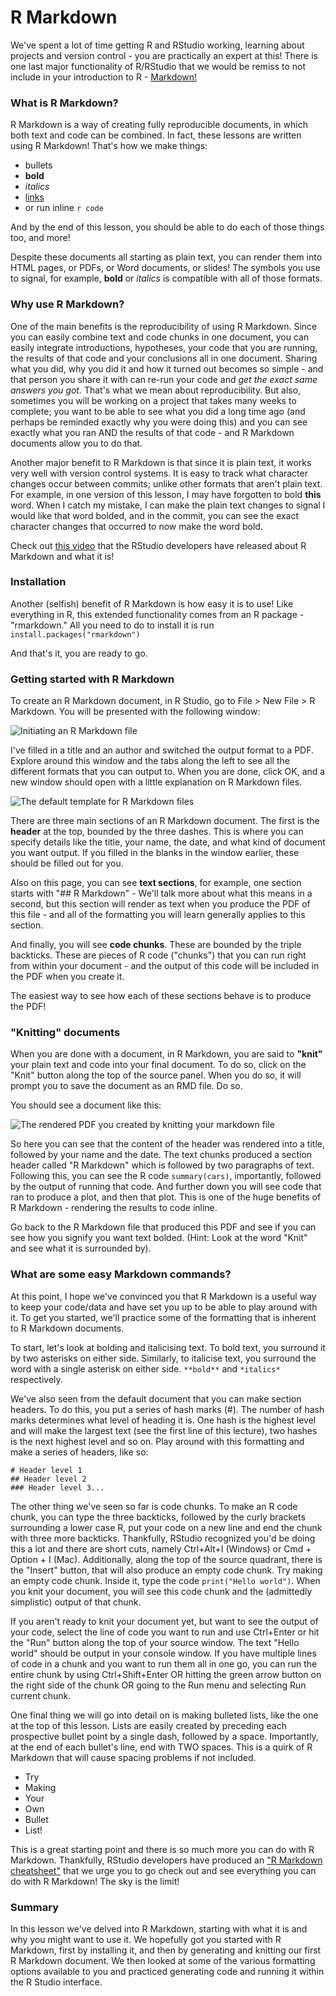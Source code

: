 # R Markdown

We've spent a lot of time getting R and RStudio working, learning about projects and version control - you are practically an expert at this! There is one last major functionality of R/RStudio that we would be remiss to not include in your introduction to R - [Markdown!](http://rmarkdown.rstudio.com/) 

### What is R Markdown? 

R Markdown is a way of creating fully reproducible documents, in which both text and code can be combined. In fact, these lessons are written using R Markdown! That's how we make things:  

- bullets  
- **bold**  
- *italics*  
- [links](https://en.wikipedia.org/wiki/Rickrolling)  
- or run inline `r code`  

And by the end of this lesson, you should be able to do each of those things too, and more! 

Despite these documents all starting as plain text, you can render them into HTML pages, or PDFs, or Word documents, or slides! The symbols you use to signal, for example, **bold** or *italics* is compatible with all of those formats.

### Why use R Markdown?

One of the main benefits is the reproducibility of using R Markdown. Since you can easily combine text and code chunks in one document, you can easily integrate introductions, hypotheses, your code that you are running, the results of that code and your conclusions all in one document. Sharing what you did, why you did it and how it turned out becomes so simple - and that person you share it with can re-run your code and *get the exact same answers you got.* That's what we mean about reproducibility. But also, sometimes you will be working on a project that takes many weeks to complete; you want to be able to see what you did a long time ago (and perhaps be reminded exactly why you were doing this) and you can see exactly what you ran AND the results of that code - and R Markdown documents allow you to do that. 

Another major benefit to R Markdown is that since it is plain text, it works very well with version control systems. It is easy to track what character changes occur between commits; unlike other formats that aren't plain text. For example, in one version of this lesson, I may have forgotten to bold **this** word. When I catch my mistake, I can make the plain text changes to signal I would like that word bolded, and in the commit, you can see the exact character changes that occurred to now make the word bold. 

Check out [this video](https://vimeo.com/178485416) that the RStudio developers have released about R Markdown and what it is!  

### Installation

Another (selfish) benefit of R Markdown is how easy it is to use! Like everything in R, this extended functionality comes from an R package - "rmarkdown." All you need to do to install it is run `install.packages("rmarkdown")`

And that's it, you are ready to go. 

### Getting started with R Markdown

To create an R Markdown document, in R Studio, go to File > New File > R Markdown. You will be presented with the following window: 

![**Initiating an R Markdown file**](resources/images/14_DST_R_markdown/14_DST_R_markdown-06.png)

I've filled in a title and an author and switched the output format to a PDF. Explore around this window and the tabs along the left to see all the different formats that you can output to. When you are done, click OK, and a new window should open with a little explanation on R Markdown files. 

![**The default template for R Markdown files**](resources/images/14_DST_R_markdown/14_DST_R_markdown-07.png)

There are three main sections of an R Markdown document. The first is the **header** at the top, bounded by the three dashes. This is where you can specify details like the title, your name, the date, and what kind of document you want output. If you filled in the blanks in the window earlier, these should be filled out for you.

Also on this page, you can see **text sections**, for example, one section starts with "## R Markdown" - We'll talk more about what this means in a second, but this section will render as text when you produce the PDF of this file - and all of the formatting you will learn generally applies to this section. 

And finally, you will see **code chunks**. These are bounded by the triple backticks. These are pieces of R code ("chunks") that you can run right from within your document - and the output of this code will be included in the PDF when you create it. 

The easiest way to see how each of these sections behave is to produce the PDF! 

### "Knitting" documents

When you are done with a document, in R Markdown, you are said to **"knit"** your plain text and code into your final document. To do so, click on the "Knit" button along the top of the source panel. When you do so, it will prompt you to save the document as an RMD file. Do so. 

You should see a document like this: 

![**The rendered PDF you created by knitting your markdown file**](resources/images/14_DST_R_markdown/14_DST_R_markdown-09.png)

So here you can see that the content of the header was rendered into a title, followed by your name and the date. The text chunks produced a section header called "R Markdown" which is followed by two paragraphs of text. Following this, you can see the R code `summary(cars)`, importantly, followed by the output of running that code. And further down you will see code that ran to produce a plot, and then that plot. This is one of the huge benefits of R Markdown - rendering the results to code inline.

Go back to the R Markdown file that produced this PDF and see if you can see how you signify you want text bolded. (Hint: Look at the word "Knit" and see what it is surrounded by). 

### What are some easy Markdown commands? 

At this point, I hope we've convinced you that R Markdown is a useful way to keep your code/data and have set you up to be able to play around with it. To get you started, we'll practice some of the formatting that is inherent to R Markdown documents. 

To start, let's look at bolding and italicising text. To bold text, you surround it by two asterisks on either side. Similarly, to italicise text, you surround the word with a single asterisk on either side. `**bold**` and `*italics*` respectively. 

We've also seen from the default document that you can make section headers. To do this, you put a series of hash marks (#). The number of hash marks determines what level of heading it is. One hash is the highest level and will make the largest text (see the first line of this lecture), two hashes is the next highest level and so on. Play around with this formatting and make a series of headers, like so:

`# Header level 1`  
`## Header level 2`  
`### Header level 3...`  

The other thing we've seen so far is code chunks. To make an R code chunk, you can type the three backticks, followed by the curly brackets surrounding a lower case R, put your code on a new line and end the chunk with three more backticks. Thankfully, RStudio recognized you'd be doing this a lot and there are short cuts, namely Ctrl+Alt+I (Windows) or Cmd + Option + I (Mac). Additionally, along the top of the source quadrant, there is the "Insert" button, that will also produce an empty code chunk. Try making an empty code chunk. Inside it, type the code `print("Hello world")`. When you knit your document, you will see this code chunk and the (admittedly simplistic) output of that chunk. 

If you aren't ready to knit your document yet, but want to see the output of your code, select the line of code you want to run and use Ctrl+Enter or hit the "Run" button along the top of your source window. The text "Hello world" should be output in your console window. If you have multiple lines of code in a chunk and you want to run them all in one go, you can run the entire chunk by using Ctrl+Shift+Enter OR hitting the green arrow button on the right side of the chunk OR going to the Run menu and selecting Run current chunk. 

One final thing we will go into detail on is making bulleted lists, like the one at the top of this lesson. Lists are easily created by preceding each prospective bullet point by a single dash, followed by a space. Importantly, at the end of each bullet's line, end with TWO spaces. This is a quirk of R Markdown that will cause spacing problems if not included.  

- Try  
- Making 
- Your  
- Own  
- Bullet  
- List!

This is a great starting point and there is so much more you can do with R Markdown. Thankfully, RStudio developers have produced an ["R Markdown cheatsheet"](http://www.rstudio.com/wp-content/uploads/2016/03/rmarkdown-cheatsheet-2.0.pdf) that we urge you to go check out and see everything you can do with R Markdown! The sky is the limit! 

### Summary

In this lesson we've delved into R Markdown, starting with what it is and why you might want to use it. We hopefully got you started with R Markdown, first by installing it, and then by generating and knitting our first R Markdown document. We then looked at some of the various formatting options available to you and practiced generating code and running it within the R Studio interface. 